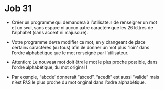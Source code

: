 # Job 31

* Créer un programme qui demandera à l’utilisateur de renseigner un mot et un seul, sans espace ni aucun autre caractère que les 26 lettres de l’alphabet (sans accent ni majuscule).

* Votre programme devra modifier ce mot, en y changeant de place certains caractères (ou tous) afin de donner un mot plus “loin” dans l’ordre alphabétique que le mot renseigné par l'utilisateur.

* Attention: Le nouveau mot doit être le mot le plus proche possible, dans l’ordre alphabétique, du mot original !

* Par exemple, “abcde” donnerait “abced”. “acedb” est aussi “valide” mais n’est PAS le plus proche du mot original dans l’ordre alphabétique.